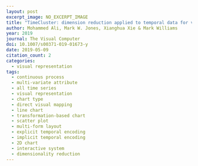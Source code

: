 ```yaml
---
layout: post
excerpt_image: NO_EXCERPT_IMAGE
title: "TimeCluster: dimension reduction applied to temporal data for visual analytics"
author: Mohammed Ali, Mark W. Jones, Xianghua Xie & Mark Williams
year: 2019
journal: The Visual Computer
doi: 10.1007/s00371-019-01673-y
date: 2019-05-09
citation_count: 2
categories:
  - visual representation
tags:
  - continuous process
  - multi-variate attribute
  - all time series
  - visual representation
  - chart type
  - direct visual mapping
  - line chart
  - transformation-based chart
  - scatter plot
  - multi-form layout
  - explicit temporal encoding
  - implicit temporal encoding
  - 2D chart
  - interactive system
  - dimensionality reduction
---
```

